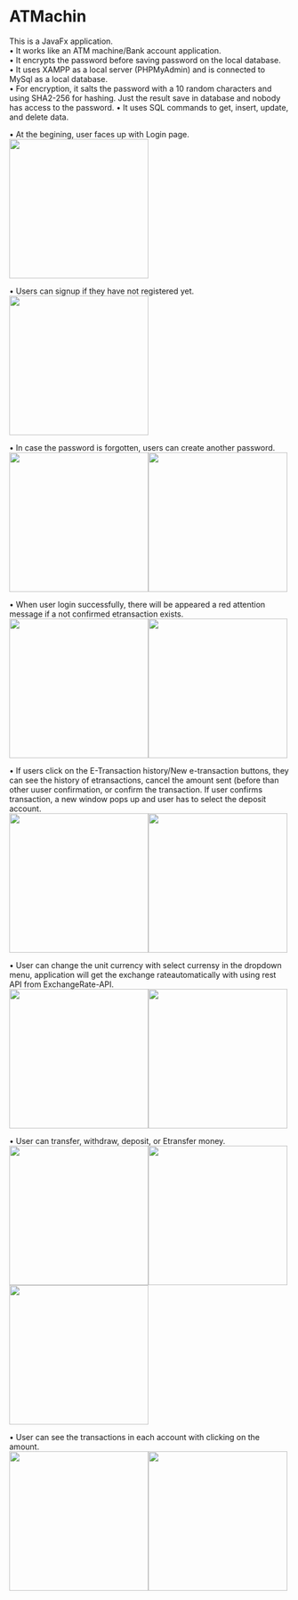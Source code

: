 # ATMachin

This is a JavaFx application.<br>
• It works like an ATM machine/Bank account application.<br>
•	It encrypts the password before saving password on the local database.<br>
•	It uses XAMPP as a local server (PHPMyAdmin) and is connected to MySql as a local database. <br>
•	For encryption, it salts the password with a 10 random characters and using SHA2-256 for hashing. Just the result save in database and nobody has access to the password.
•	It uses SQL commands to get, insert, update, and delete data.<br>

• At the begining, user faces up with Login page.
<img src="images/LogIn.JPG" width="250" height="auto"><br>

• Users can signup if they have not registered yet.
<img src="images/SignUp.JPG" width="250" height="auto"><br>

• In case the password is forgotten, users can create another password.<br>
<img src="images/Forgot.JPG" width="250" height="auto"><img src="images/Forgot1.JPG" width="250" height="auto"><br>

• When user login successfully, there will be appeared a red attention message if a not confirmed etransaction exists.<br>
<img src="images/Account.JPG" width="250" height="auto"><img src="images/New%20etransaction.JPG" width="250" height="auto"><br>

• If users click on the E-Transaction history/New e-transaction buttons, they can see the history of etransactions, cancel the amount sent (before than other uuser confirmation, or confirm the transaction. If user confirms transaction, a new window pops up and user has to select the deposit account.<br>
<img src="images/E-Transactions.JPG" width="250" height="auto"><img src="images/EtransferDeposit.JPG" width="250" height="auto"><br>

• User can change the unit currency with select currensy in the dropdown menu, application will get the exchange rateautomatically with using rest API from ExchangeRate-API.<br>
<img src="images/Account-1.jpg" width="250" height="auto"><img src="images/Account-2.JPG" width="250" height="auto"><br>

• User can transfer, withdraw, deposit, or Etransfer money.<br>
<img src="images/Transfer.JPG" width="250" height="auto"><img src="images/WthDep.JPG" width="250" height="auto"><img src="images/Etransfer.JPG" width="250" height="auto"><br>

• User can see the transactions in each account with clicking on the amount.<br>
<img src="images/Chequing%20transactions.JPG" width="250" height="auto"><img src="images/Saving%20transactions.JPG" width="250" height="auto"><br>

